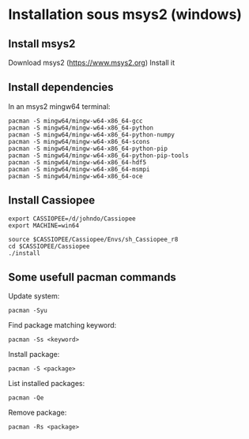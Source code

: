 # Installation sous msys2 (windows)

## Install msys2
Download msys2 (https://www.msys2.org)
Install it

## Install dependencies
In an msys2 mingw64 terminal:

    pacman -S mingw64/mingw-w64-x86_64-gcc
    pacman -S mingw64/mingw-w64-x86_64-python
    pacman -S mingw64/mingw-w64-x86_64-python-numpy
    pacman -S mingw64/mingw-w64-x86_64-scons
    pacman -S mingw64/mingw-w64-x86_64-python-pip
    pacman -S mingw64/mingw-w64-x86_64-python-pip-tools
    pacman -S mingw64/mingw-w64-x86_64-hdf5
    pacman -S mingw64/mingw-w64-x86_64-msmpi
    pacman -S mingw64/mingw-w64-x86_64-oce

## Install Cassiopee

    export CASSIOPEE=/d/johndo/Cassiopee
    export MACHINE=win64
    
    source $CASSIOPEE/Cassiopee/Envs/sh_Cassiopee_r8
    cd $CASSIOPEE/Cassiopee
    ./install

## Some usefull pacman commands

Update system:

    pacman -Syu

Find package matching keyword:

    pacman -Ss <keyword>

Install package:

    pacman -S <package>

List installed packages:

    pacman -Qe
    
Remove package:

    pacman -Rs <package>

